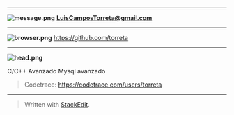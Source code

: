 ___
**![message.png](https://lh5.googleusercontent.com/atyFxH3dyADiIpy0oy1o7nbrGqDjkTk3quRjHucfXVV9JqjXpaf9ms7O_of4bMTwEBta-PfpuQuMGrLM3iGJ8dxF2FJZq8V8UIEJ90KsEb81eTxpY-MIZOtRRQAMojxP4fHt47x0Bao)**
**LuisCamposTorreta@gmail.com**
___

**![browser.png](https://lh6.googleusercontent.com/vfldlBAS0rL0Ecg63EkBbLVR72at9FMFcbJOKEV6_3pW6SFqBzSoc4PEitfowLeiTIapo9U3dAxs6mlkMkF0RhfnJEHEw3fm-XdWj_AD8_BAgaaKiDJkeCIlqJDsKfEShzzBgxpQSxg)**
https://github.com/torreta
___

**![head.png](https://lh5.googleusercontent.com/gICFHcc0hzZVLVgH5I_OCb4M73urfhuxt0Ha7LCnBNzPYlPHucJlhxanijuZ00EnBB-zKFNONIfCJIPckwRQZM3z6qwUVOKpf5Ikyrr_I_-wNWWdaDzBi0uF5bq_0wnBr73lY_q4U-Q)**

C/C++ Avanzado
Mysql avanzado

> Codetrace:
https://codetrace.com/users/torreta

___
> Written with [StackEdit](https://stackedit.io/).

